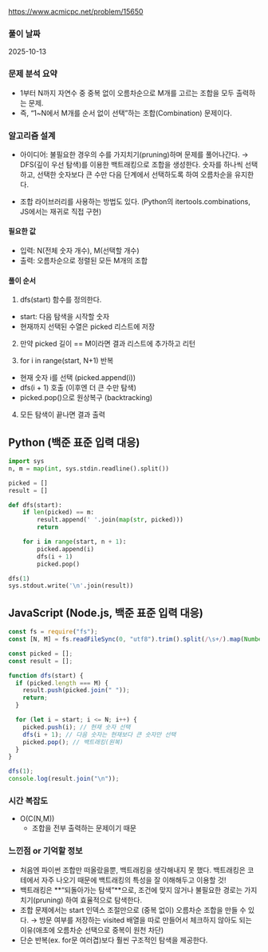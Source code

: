 https://www.acmicpc.net/problem/15650

### 풀이 날짜

2025-10-13

### 문제 분석 요약

- 1부터 N까지 자연수 중 중복 없이 오름차순으로 M개를 고르는 조합을 모두 출력하는 문제.
- 즉, “1~N에서 M개를 순서 없이 선택”하는 조합(Combination) 문제이다.

### 알고리즘 설계

- 아이디어:
  불필요한 경우의 수를 가지치기(pruning)하며 문제를 풀어나간다.
  → DFS(깊이 우선 탐색)를 이용한 백트래킹으로 조합을 생성한다.
  숫자를 하나씩 선택하고, 선택한 숫자보다 큰 수만 다음 단계에서 선택하도록 하여 오름차순을 유지한다.

- 조합 라이브러리를 사용하는 방법도 있다. (Python의 itertools.combinations, JS에서는 재귀로 직접 구현)

#### 필요한 값

- 입력: N(전체 숫자 개수), M(선택할 개수)
- 출력: 오름차순으로 정렬된 모든 M개의 조합

#### 풀이 순서

1. dfs(start) 함수를 정의한다.

- start: 다음 탐색을 시작할 숫자
- 현재까지 선택된 수열은 picked 리스트에 저장

2. 만약 picked 길이 == M이라면 결과 리스트에 추가하고 리턴

3. for i in range(start, N+1) 반복

- 현재 숫자 i를 선택 (picked.append(i))
- dfs(i + 1) 호출 (이후엔 더 큰 수만 탐색)
- picked.pop()으로 원상복구 (backtracking)

4. 모든 탐색이 끝나면 결과 출력

## Python (백준 표준 입력 대응)

```python
import sys
n, m = map(int, sys.stdin.readline().split())

picked = []
result = []

def dfs(start):
    if len(picked) == m:
        result.append(' '.join(map(str, picked)))
        return

    for i in range(start, n + 1):
        picked.append(i)
        dfs(i + 1)
        picked.pop()

dfs(1)
sys.stdout.write('\n'.join(result))
```

## JavaScript (Node.js, 백준 표준 입력 대응)

```javascript
const fs = require("fs");
const [N, M] = fs.readFileSync(0, "utf8").trim().split(/\s+/).map(Number);

const picked = [];
const result = [];

function dfs(start) {
  if (picked.length === M) {
    result.push(picked.join(" "));
    return;
  }

  for (let i = start; i <= N; i++) {
    picked.push(i); // 현재 숫자 선택
    dfs(i + 1); // 다음 숫자는 현재보다 큰 숫자만 선택
    picked.pop(); // 백트래킹(원복)
  }
}

dfs(1);
console.log(result.join("\n"));
```

### 시간 복잡도

- O(C(N,M))
  - 조합을 전부 출력하는 문제이기 때문

### 느낀점 or 기억할 정보

- 처음엔 파이썬 조합만 떠올랐을뿐, 백트래킹을 생각해내지 못 했다. 백트래킹은 코테에서 자주 나오기 때문에 백트래킹의 특성을 잘 이해해두고 이용할 것!
- 백트래킹은 **“되돌아가는 탐색”**으로, 조건에 맞지 않거나 불필요한 경로는 가지치기(pruning) 하여 효율적으로 탐색한다.
- 조합 문제에서는 start 인덱스 조절만으로 (중복 없이) 오름차순 조합을 만들 수 있다. → 방문 여부를 저장하는 visited 배열을 따로 만들어서 체크하지 않아도 되는 이유(애초에 오름차순 선택으로 중복이 원천 차단)
- 단순 반복(ex. for문 여러겹)보다 훨씬 구조적인 탐색을 제공한다.

